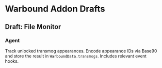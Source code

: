 # Warbound Addon Drafts

## Draft: File Monitor
### Agent
Track unlocked transmog appearances. Encode appearance IDs via Base90 and store the result in `WarboundData.transmogs`. Includes relevant event hooks.
